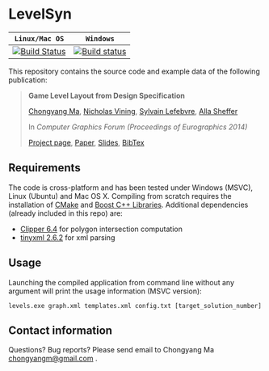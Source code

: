 LevelSyn
========

| **`Linux/Mac OS`** | **`Windows`** |
|------------------|-------------|
|[![Build Status](https://travis-ci.org/chongyangma/LevelSyn.svg?branch=master)](https://travis-ci.org/chongyangma/LevelSyn)|[![Build status](https://ci.appveyor.com/api/projects/status/rppyp7wpf1un5dse?svg=true)](https://ci.appveyor.com/project/chongyangma/levelsyn)|

This repository contains the source code and example data of the following publication:

> **Game Level Layout from Design Specification**
>
> [Chongyang Ma](http://chongyangma.com/), [Nicholas Vining](http://www.cs.ubc.ca/~nvining/), [Sylvain Lefebvre](http://www.antexel.com/sylefeb/research), [Alla Sheffer](http://www.cs.ubc.ca/~sheffa/)
>
> In *Computer Graphics Forum (Proceedings of Eurographics 2014)*
>
> [Project page](http://chongyangma.com/publications/gl/index.html),
> [Paper](http://chongyangma.com/publications/gl/2014_gl_preprint.pdf),
> [Slides](http://chongyangma.com/publications/gl/2014_gl_slides.pdf),
> [BibTex](http://chongyangma.com/publications/gl/2014_gl_bib.txt)

## Requirements

The code is cross-platform and has been tested under Windows (MSVC), Linux (Ubuntu) and Mac OS X. Compiling from scratch requires the installation of [CMake](https://cmake.org/) and [Boost C++ Libraries](http://www.boost.org/). Additional dependencies (already included in this repo) are:
* [Clipper 6.4](http://www.angusj.com/delphi/clipper.php) for polygon intersection computation
* [tinyxml 2.6.2](http://www.grinninglizard.com/tinyxml/) for xml parsing

## Usage

Launching the compiled application from command line without any argument will print the usage information (MSVC version):

```
levels.exe graph.xml templates.xml config.txt [target_solution_number]
```

## Contact information

Questions? Bug reports? Please send email to Chongyang Ma chongyangm@gmail.com .
